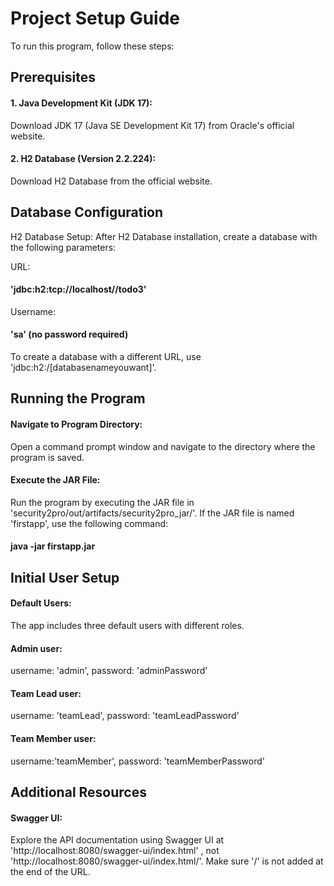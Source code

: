# Project Setup Guide

To run this program, follow these steps:

## Prerequisites
#### 1. Java Development Kit (JDK 17):
Download JDK 17 (Java SE Development Kit 17) from Oracle's official website.
#### 2. H2 Database (Version 2.2.224):
Download H2 Database from the official website.

## Database Configuration
H2 Database Setup:
After H2 Database installation, create a database with the following parameters:

URL: 
#### 'jdbc:h2:tcp://localhost//todo3'
Username: 
#### 'sa' (no password required)
To create a database with a different URL, use 'jdbc:h2:/[databasenameyouwant]'.
## Running the Program
#### Navigate to Program Directory:
Open a command prompt window and navigate to the directory where the program is saved.
#### Execute the JAR File:
Run the program by executing the JAR file in 'security2pro/out/artifacts/security2pro_jar/'. If the JAR file is named 'firstapp', use the following command:
#### java -jar firstapp.jar
## Initial User Setup
#### Default Users:
The app includes three default users with different roles.
#### Admin user:
username: 'admin', password: 'adminPassword'
#### Team Lead user:
username: 'teamLead', password: 'teamLeadPassword'
#### Team Member user:
username:'teamMember', password: 'teamMemberPassword'

## Additional Resources
#### Swagger UI:
Explore the API documentation using Swagger UI at 'http://localhost:8080/swagger-ui/index.html' 
, not 'http://localhost:8080/swagger-ui/index.html/'. Make sure '/' is not added at the end of the URL.
